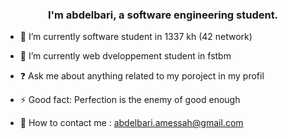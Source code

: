   
### <div align="center">I'm abdelbari, a software engineering student.</div>  

  

- 🔭 I’m currently software student in 1337 kh (42 network)  
  

- 🌱 I’m currently web dveloppement student in fstbm   
  

- ❓ Ask me about anything related to my poroject in my profil  
  

- ⚡ Good fact: Perfection is the enemy of good enough 

- 📧 How to contact me : abdelbari.amessah@gmail.com
  
